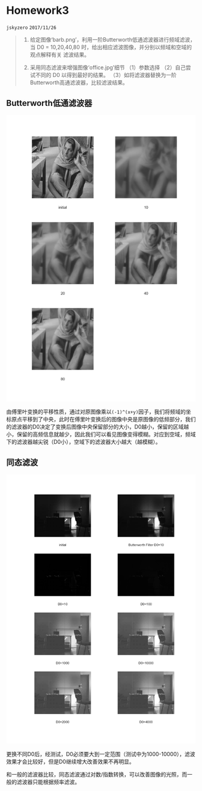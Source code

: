 # Homework3
`jskyzero` `2017/11/26`

>1. 给定图像‘barb.png’，利用一阶Butterworth低通滤波器进行频域滤波，当
> D0 = 10,20,40,80 时，给出相应滤波图像，并分别以频域和空域的观点解释有关
>滤波结果。
>
>2. 采用同态滤波来增强图像‘office.jpg’细节
>（1）参数选择
>（2）自己尝试不同的 D0 以得到最好的结果。
>（3）如将滤波器替换为一阶Butterworth高通滤波器，比较滤波结果。

## Butterworth低通滤波器

![output1.png](./output1.png)

由傅里叶变换的平移性质，通过对原图像乘以`(-1)^(x+y)`因子，我们将频域的坐标原点平移到了中央，此时在傅里叶变换后的图像中央是原图像的低频部分，我们的滤波器的D0决定了变换后图像中央保留部分的大小，D0越小，保留的区域越小，保留的高频信息就越少，因此我们可以看见图像变得模糊。对应到空域，频域下的滤波器越尖锐（D0小），空域下的滤波器大小越大（越模糊）。

## 同态滤波

![output1.png](./output2.png)

更换不同D0后，经测试，D0必须要大到一定范围（测试中为1000-10000），滤波效果才会比较好，但是D0继续增大改善效果不再明显。

和一般的滤波器比较，同态滤波通过对数/指数转换，可以改善图像的光照，而一般的滤波器只能根据频率滤波。

